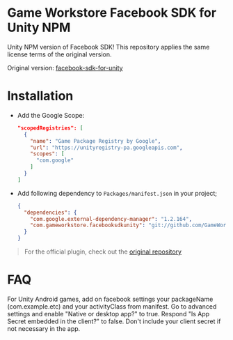 # Game Workstore Facebook SDK for Unity NPM

Unity NPM version of Facebook SDK! This repository applies the same license terms of the original version. 

Original version: [facebook-sdk-for-unity](https://github.com/facebook/facebook-sdk-for-unity)

# Installation

- Add the Google Scope:
  
  ```json
  "scopedRegistries": [
    {
      "name": "Game Package Registry by Google",
      "url": "https://unityregistry-pa.googleapis.com",
      "scopes": [
        "com.google"
      ]
    }
  ]
  ```

- Add following dependency to `Packages/manifest.json` in your project;

  ```json
  {
    "dependencies": {
      "com.google.external-dependency-manager": "1.2.164",
      "com.gameworkstore.facebooksdkunity": "git://github.com/GameWorkstore/facebook-sdk-unity?path=Assets/Package"
    }
  }
  ```

> For the official plugin, check out the [original repository](https://github.com/facebook/facebook-sdk-for-unity)

# FAQ

For Unity Android games, add on facebook settings your packageName (com.example.etc) and your activityClass from manifest.
Go to advanced settings and enable "Native or desktop app?" to true. Respond "Is App Secret embedded in the client?" to false.
Don't include your client secret if not necessary in the app.

